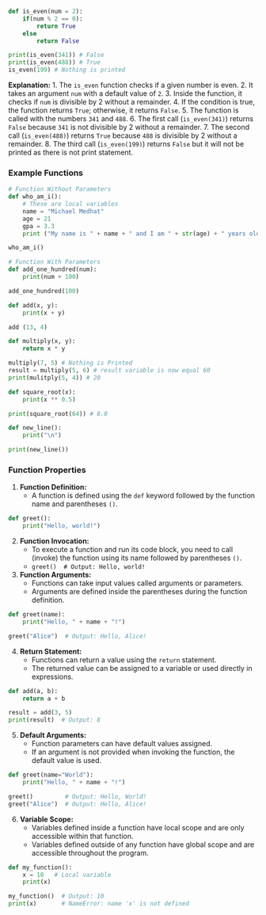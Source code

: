 ```python
def is_even(num = 2):
	if(num % 2 == 0):
		return True
	else
		return False

print(is_even(341)) # False
print(is_even(488)) # True
is_even(199) # Nothing is printed
```
**Explanation:**
	1. The `is_even` function checks if a given number is even.
	2. It takes an argument `num` with a default value of `2`.
	3. Inside the function, it checks if `num` is divisible by 2 without a remainder.
	4. If the condition is true, the function returns `True`; otherwise, it returns `False`.
	5. The function is called with the numbers `341` and `488`.
	6. The first call (`is_even(341)`) returns `False` because `341` is not divisible by 2 without a remainder.
	7. The second call (`is_even(488)`) returns `True` because `488` is divisible by 2 without a remainder.
	8. The third call (`is_even(199)`) returns `False` but it will not be printed as there is not print statement.
### Example Functions
```python
# Function Without Parameters
def who_am_i():
	# These are local variables
	name = "Michael Medhat"
	age = 21
	gpa = 3.3
	print ("My name is " + name + " and I am " + str(age) + " years old.\nAlso my gpa is " + gpa + " which is pretty dope") 

who_am_i()
```

```python
# Function With Parameters
def add_one_hundred(num):
	print(num + 100)

add_one_hundred(100)
```

```python
def add(x, y):
	print(x + y)

add (13, 4)
```

```python
def multiply(x, y):
	return x * y

multiply(7, 5) # Nothing is Printed
result = multiply(5, 6) # result variable is now equal 60
print(mulitply(5, 4)) # 20
```

```python
def square_root(x):
	print(x ** 0.5)

print(square_root(64)) # 8.0
```

```python
def new_line():
	print("\n")

print(new_line())
```

### Function Properties
1. **Function Definition:**
	- A function is defined using the `def` keyword followed by the function name and parentheses `()`.
```python
def greet():
	print("Hello, world!")
```
2. **Function Invocation:**
	- To execute a function and run its code block, you need to call (invoke) the function using its name followed by parentheses `()`.
	- `greet()  # Output: Hello, world!`
3. **Function Arguments:** 
	- Functions can take input values called arguments or parameters.
	- Arguments are defined inside the parentheses during the function definition.
```python
def greet(name):
	print("Hello, " + name + "!")

greet("Alice")  # Output: Hello, Alice!
```
4. **Return Statement:**
	- Functions can return a value using the `return` statement.
	- The returned value can be assigned to a variable or used directly in expressions.
```python
def add(a, b):
	return a + b

result = add(3, 5) 
print(result)  # Output: 8
```
5. **Default Arguments:**
	- Function parameters can have default values assigned.
	- If an argument is not provided when invoking the function, the default value is used.
```python
def greet(name="World"):
	print("Hello, " + name + "!")

greet()         # Output: Hello, World! 
greet("Alice")  # Output: Hello, Alice!
```
6. **Variable Scope:**
	- Variables defined inside a function have local scope and are only accessible within that function.
	- Variables defined outside of any function have global scope and are accessible throughout the program.
```python
def my_function():     
	x = 10   # Local variable     
	print(x)  

my_function()  # Output: 10 
print(x)       # NameError: name 'x' is not defined
```        
